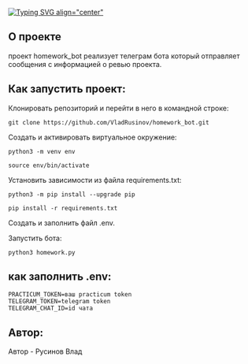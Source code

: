 [![Typing SVG align="center"](https://readme-typing-svg.herokuapp.com?color=%2336BCF7&lines=HOMEWORK+BOT)](https://git.io/typing-svg)
## О проекте
проект homework_bot реализует телеграм бота который отправляет сообщения с информацией о ревью проекта.

## Как запустить проект:

Клонировать репозиторий и перейти в него в командной строке:

```
git clone https://github.com/VladRusinov/homework_bot.git
```
Cоздать и активировать виртуальное окружение:

```
python3 -m venv env
```

```
source env/bin/activate
```

Установить зависимости из файла requirements.txt:

```
python3 -m pip install --upgrade pip
```

```
pip install -r requirements.txt
```

Создать и заполнить файл .env.

Запустить бота:

```
python3 homework.py
```


## как заполнить .env:
```
PRACTICUM_TOKEN=ваш practicum token
TELEGRAM_TOKEN=telegram token
TELEGRAM_CHAT_ID=id чата
```


## Автор:

Автор - Русинов Влад

